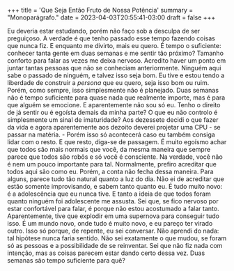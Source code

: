 +++
title = 'Que Seja Então Fruto de Nossa Potência'
summary = "Monoparágrafo."
date = 2023-04-03T20:55:41-03:00
draft = false
+++

Eu deveria estar estudando, porém não faço sob a desculpa de ser preguiçoso. A
verdade é que tenho passado esse tempo fazendo coisas que nunca fiz. E enquanto
me divirto, mais eu quero. É tempo o suficiente: conhecer tanta gente em duas
semanas e me sentir tão próximo? Tamanho conforto para falar as vezes me deixa
nervoso. Acredito haver um ponto em juntar tantas pessoas que não se conheciam
anteriormente. Ninguém aqui sabe o passado de ninguém, e talvez isso seja bom.
Eu tive e estou tendo a liberdade de construir a _persona_ que eu quero, seja
isso bom ou ruim. Porém, como sempre, isso simplesmente não é planejado. Duas
semanas não é tempo suficiente para quase nada que realmente importe, mas é para
que alguém se emocione. E aparentemente não sou só eu. Tenho o direito de já
sentir ou é egoísta demais da minha parte? O que eu não controlo é simplesmente
um sinal de imaturidade? Aos dezessete decidi o que fazer da vida e agora
aparentemente aos dezoito deverei projetar uma CPU - se passar na matéria. -
Porém isso só acontecerá caso eu também consiga lidar com o resto. E que resto,
diga-se de passagem. É muito egoísmo achar que todos são mais normais que você,
da mesma maneira que sempre parece que todos são robôs e só você é consciente.
Na verdade, você não é nem um pouco importante para tal. Normalmente, prefiro
acreditar que todos aqui são como eu. Porém, a conta não fecha dessa maneira.
Para alguns, parece tudo tão natural quanto a luz do dia. Não ei de acreditar 
que estão somente improvisando, e sabem tanto quanto eu. É tudo muito novo: é a
adolescência que eu nunca tive. E tanto a ideia de que todos foram quanto
ninguém foi adolescente me assusta. Sei que, se fico nervoso por estar
confortável para falar, é porque não estou acostumado a falar tanto.
Aparentemente, tive que explodir em uma supernova para conseguir tudo isso. É
um mundo novo, onde tudo é muito novo, e eu pareço ter virado outro. Isso só
porque, de repente, eu sei conversar. Não aprendi do nada: tal hipótese nunca
faria sentido. Não sei exatamente o que mudou, se foram só as pessoas e a
possibilidade de se reinventar. Sei que não fiz nada com intenção, mas as coisas
parecem estar dando certo dessa vez. Duas semanas são tempo suficiente para quê?
